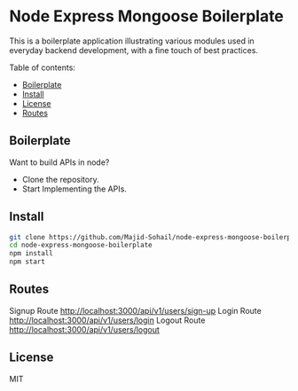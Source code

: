 # Node Express Mongoose Boilerplate

This is a boilerplate application illustrating various modules used in everyday backend development, with a fine touch of best practices.

Table of contents:

- [Boilerplate](#boilerplate)
- [Install](#install)
- [License](#license)
- [Routes](#routes)

## Boilerplate

Want to build APIs in node?

* Clone the repository.
* Start Implementing the APIs.

## Install

```sh
git clone https://github.com/Majid-Sohail/node-express-mongoose-boilerplate.git
cd node-express-mongoose-boilerplate
npm install
npm start
```

## Routes
Signup Route [http://localhost:3000/api/v1/users/sign-up](http://localhost:3000/api/v1/users/sign-up)
Login Route [http://localhost:3000/api/v1/users/login](http://localhost:3000/api/v1/users/login)
Logout Route [http://localhost:3000/api/v1/users/logout](http://localhost:3000/api/v1/users/logout)

## License

MIT
